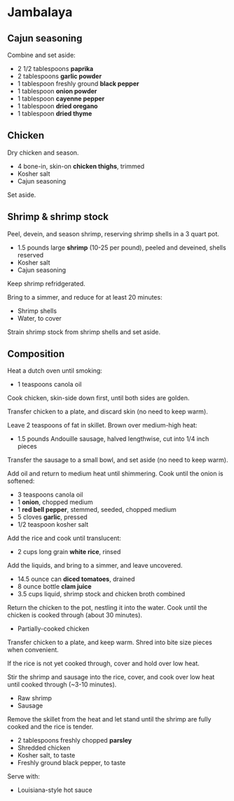 Jambalaya
=========

Cajun seasoning
---------------

Combine and set aside:

- 2 1/2 tablespoons **paprika**
- 2 tablespoons **garlic powder**
- 1 tablespoon freshly ground **black pepper**
- 1 tablespoon **onion powder**
- 1 tablespoon **cayenne pepper**
- 1 tablespoon **dried oregano**
- 1 tablespoon **dried thyme**

Chicken
-------

Dry chicken and season.

- 4 bone-in, skin-on **chicken thighs**, trimmed
- Kosher salt
- Cajun seasoning

Set aside.

Shrimp & shrimp stock
---------------------

Peel, devein, and season shrimp, reserving shrimp shells in a 3 quart pot.

- 1.5 pounds large **shrimp** (10-25 per pound), peeled and deveined, shells reserved
- Kosher salt
- Cajun seasoning

Keep shrimp refridgerated.

Bring to a simmer, and reduce for at least 20 minutes:

- Shrimp shells
- Water, to cover

Strain shrimp stock from shrimp shells and set aside.

Composition
-----------

Heat a dutch oven until smoking:

- 1 teaspoons canola oil

Cook chicken, skin-side down first, until both sides are golden.

Transfer chicken to a plate, and discard skin (no need to keep warm).

Leave 2 teaspoons of fat in skillet. Brown over medium-high heat:

- 1.5 pounds Andouille sausage, halved lengthwise, cut into 1/4 inch pieces

Transfer the sausage to a small bowl, and set aside (no need to keep warm).

Add oil and return to medium heat until shimmering. Cook until the onion is softened:

- 3 teaspoons canola oil
- 1 **onion**, chopped medium
- 1 **red bell pepper**, stemmed, seeded, chopped medium
- 5 cloves **garlic**, pressed
- 1/2 teaspoon kosher salt

Add the rice and cook until translucent:

- 2 cups long grain **white rice**, rinsed

Add the liquids, and bring to a simmer, and leave uncovered.

- 14.5 ounce can **diced tomatoes**, drained
- 8 ounce bottle **clam juice**
- 3.5 cups liquid, shrimp stock and chicken broth combined

Return the chicken to the pot, nestling it into the water. Cook until the chicken is cooked through (about 30 minutes).

- Partially-cooked chicken

Transfer chicken to a plate, and keep warm. Shred into bite size pieces when convenient.

If the rice is not yet cooked through, cover and hold over low heat.

Stir the shrimp and sausage into the rice, cover, and cook over low heat until cooked through (~3-10 minutes).

- Raw shrimp
- Sausage

Remove the skillet from the heat and let stand until the shrimp are fully cooked and the rice is tender.

- 2 tablespoons freshly chopped **parsley**
- Shredded chicken
- Kosher salt, to taste
- Freshly ground black pepper, to taste

Serve with:

- Louisiana-style hot sauce
